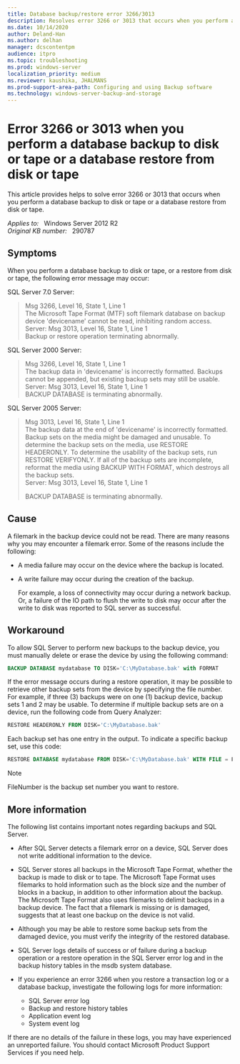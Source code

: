 ```yaml
---
title: Database backup/restore error 3266/3013 
description: Resolves error 3266 or 3013 that occurs when you perform a database backup to disk or tape or a database restore from disk or tape.
ms.date: 10/14/2020
author: Deland-Han
ms.author: delhan
manager: dcscontentpm
audience: itpro
ms.topic: troubleshooting
ms.prod: windows-server
localization_priority: medium
ms.reviewer: kaushika, JHALMANS
ms.prod-support-area-path: Configuring and using Backup software
ms.technology: windows-server-backup-and-storage
---
```

# Error 3266 or 3013 when you perform a database backup to disk or tape or a database restore from disk or tape

This article provides helps to solve error 3266 or 3013 that occurs when you perform a database backup to disk or tape or a database restore from disk or tape.

_Applies to:_ &nbsp; Windows Server 2012 R2  
_Original KB number:_ &nbsp; 290787

## Symptoms

When you perform a database backup to disk or tape, or a restore from disk or tape, the following error message may occur:

SQL Server 7.0 Server:

> Msg 3266, Level 16, State 1, Line 1  
The Microsoft Tape Format (MTF) soft filemark database on backup device 'devicename' cannot be read, inhibiting random access.  
Server: Msg 3013, Level 16, State 1, Line 1  
Backup or restore operation terminating abnormally.

SQL Server 2000 Server:

> Msg 3266, Level 16, State 1, Line 1  
The backup data in 'devicename' is incorrectly formatted. Backups cannot be appended, but existing backup sets may still be usable.  
Server: Msg 3013, Level 16, State 1, Line 1  
BACKUP DATABASE is terminating abnormally.

SQL Server 2005 Server:

> Msg 3013, Level 16, State 1, Line 1  
The backup data at the end of 'devicename' is incorrectly formatted. Backup sets on the media might be damaged and unusable. To determine the backup sets on the media, use RESTORE HEADERONLY. To determine the usability of the backup sets, run RESTORE VERIFYONLY. If all of the backup sets are incomplete, reformat the media using BACKUP WITH FORMAT, which destroys all the backup sets.  
Server: Msg 3013, Level 16, State 1, Line 1
>
> BACKUP DATABASE is terminating abnormally.

## Cause

A filemark in the backup device could not be read. There are many reasons why you may encounter a filemark error. Some of the reasons include the following:

- A media failure may occur on the device where the backup is located.
- A write failure may occur during the creation of the backup.

    For example, a loss of connectivity may occur during a network backup. Or, a failure of the IO path to flush the write to disk may occur after the write to disk was reported to SQL server as successful.

## Workaround

To allow SQL Server to perform new backups to the backup device, you must manually delete or erase the device by using the following command:

```sql
BACKUP DATABASE mydatabase TO DISK='C:\MyDatabase.bak' with FORMAT
```

If the error message occurs during a restore operation, it may be possible to retrieve other backup sets from the device by specifying the file number. For example, if three (3) backups were on one (1) backup device, backup sets 1 and 2 may be usable. To determine if multiple backup sets are on a device, run the following code from Query Analyzer:

```sql
RESTORE HEADERONLY FROM DISK='C:\MyDatabase.bak'
```

Each backup set has one entry in the output. To indicate a specific backup set, use this code:

```sql
RESTORE DATABASE mydatabase FROM DISK='C:\MyDatabase.bak' WITH FILE = FileNumber
```

> [!NOTE]
> FileNumber is the backup set number you want to restore.

## More information

The following list contains important notes regarding backups and SQL Server.

- After SQL Server detects a filemark error on a device, SQL Server does not write additional information to the device.

- SQL Server stores all backups in the Microsoft Tape Format, whether the backup is made to disk or to tape. The Microsoft Tape Format uses filemarks to hold information such as the block size and the number of blocks in a backup, in addition to other information about the backup. The Microsoft Tape Format also uses filemarks to delimit backups in a backup device. The fact that a filemark is missing or is damaged, suggests that at least one backup on the device is not valid.

- Although you may be able to restore some backup sets from the damaged device, you must verify the integrity of the restored database.

- SQL Server logs details of success or of failure during a backup operation or a restore operation in the SQL Server error log and in the backup history tables in the msdb system database.

- If you experience an error 3266 when you restore a transaction log or a database backup, investigate the following logs for more information:
  - SQL Server error log
  - Backup and restore history tables
  - Application event log
  - System event log

If there are no details of the failure in these logs, you may have experienced an unreported failure. You should contact Microsoft Product Support Services if you need help.
